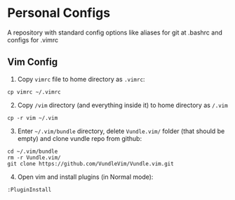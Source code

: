 # Personal Configs
A repository with standard config options like aliases for git at .bashrc and configs for .vimrc

## Vim Config

1. Copy `vimrc` file to home directory as `.vimrc`:
```console
cp vimrc ~/.vimrc
```

2. Copy `/vim` directory (and everything inside it) to home directory as `/.vim`
```console
cp -r vim ~/.vim 
```

3. Enter `~/.vim/bundle` directory, delete `Vundle.vim/` folder (that should be empty)
  and clone vundle repo from github: 
```console
cd ~/.vim/bundle
rm -r Vundle.vim/
git clone https://github.com/VundleVim/Vundle.vim.git
```

4. Open vim and install plugins (in Normal mode):
```vim
:PluginInstall
```